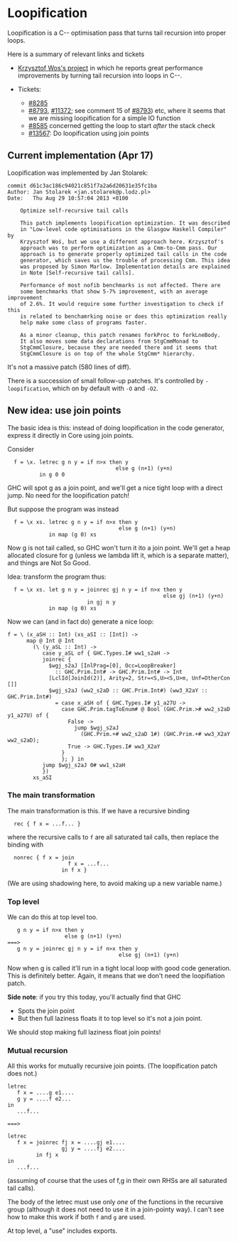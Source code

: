 # Loopification



Loopification is a C-- optimisation pass that turns tail recursion into proper loops.



Here is a summary of relevant links and tickets


- [
  Krzysztof Wos's project](http://research.microsoft.com/en-us/um/people/simonpj/tmp/wos-diss-draft.pdf) in which he reports great performance improvements by turning tail recursion into loops in C--. 

- Tickets:

  - [\#8285](https://gitlab.staging.haskell.org/ghc/ghc/issues/8285)
  - [\#8793](https://gitlab.staging.haskell.org/ghc/ghc/issues/8793), [\#11372](https://gitlab.staging.haskell.org/ghc/ghc/issues/11372); see comment 15 of [\#8793](https://gitlab.staging.haskell.org/ghc/ghc/issues/8793)) etc, where it seems that we are missing loopification for a simple IO function
  - [\#8585](https://gitlab.staging.haskell.org/ghc/ghc/issues/8585) concerned getting the loop to start *after* the stack check
  - [\#13567](https://gitlab.staging.haskell.org/ghc/ghc/issues/13567): Do loopification using join points

## Current implementation (Apr 17)



Loopification was implemented by Jan Stolarek:


```wiki
commit d61c3ac186c94021c851f7a2a6d20631e35fc1ba
Author: Jan Stolarek <jan.stolarek@p.lodz.pl>
Date:   Thu Aug 29 10:57:04 2013 +0100

    Optimize self-recursive tail calls

    This patch implements loopification optimization. It was described
    in "Low-level code optimisations in the Glasgow Haskell Compiler" by
    Krzysztof Woś, but we use a different approach here. Krzysztof's
    approach was to perform optimization as a Cmm-to-Cmm pass. Our
    approach is to generate properly optimized tail calls in the code
    generator, which saves us the trouble of processing Cmm. This idea
    was proposed by Simon Marlow. Implementation details are explained
    in Note [Self-recursive tail calls].

    Performance of most nofib benchmarks is not affected. There are
    some benchmarks that show 5-7% improvement, with an average improvement
    of 2.6%. It would require some further investigation to check if this
    is related to benchamrking noise or does this optimization really
    help make some class of programs faster.

    As a minor cleanup, this patch renames forkProc to forkLneBody.
    It also moves some data declarations from StgCmmMonad to
    StgCmmClosure, because they are needed there and it seems that
    StgCmmClosure is on top of the whole StgCmm* hierarchy.
```


It's not a massive patch (580 lines of diff).



There is a succession of small follow-up patches. It's controlled by `-loopification`, which on by default with `-O` and `-O2`.


## New idea: use join points



The basic idea is this: instead of doing loopification in the
code generator, express it directly in Core using join points.



Consider


```wiki
  f = \x. letrec g n y = if n>x then y
                                  else g (n+1) (y+n)
          in g 0 0
```


GHC will spot g as a join point, and we'll get a nice tight loop with a direct jump.
No need for the loopification patch!



But suppose the program was instead


```wiki
  f = \x xs. letrec g n y = if n>x then y
                                   else g (n+1) (y+n)
             in map (g 0) xs
```


Now g is not tail called, so GHC won't turn it ito a join point.
We'll get a heap allocated closure for g (unless we lambda lift it, which is a separate matter), and things are Not So Good.



Idea: transform the program thus:


```wiki
  f = \x xs. let g n y = joinrec gj n y = if n>x then y
                                                 else gj (n+1) (y+n)
                         in gj n y
             in map (g 0) xs
```


Now we can (and in fact do) generate a nice loop:


```wiki
f = \ (x_aSH :: Int) (xs_aSI :: [Int]) ->
      map @ Int @ Int
        (\ (y_aSL :: Int) ->
           case y_aSL of { GHC.Types.I# ww1_s2aH ->
           joinrec {
             $wgj_s2aJ [InlPrag=[0], Occ=LoopBreaker]
               :: GHC.Prim.Int# -> GHC.Prim.Int# -> Int
             [LclId[JoinId(2)], Arity=2, Str=<S,U><S,U>m, Unf=OtherCon []]
             $wgj_s2aJ (ww2_s2aD :: GHC.Prim.Int#) (ww3_X2aY :: GHC.Prim.Int#)
               = case x_aSH of { GHC.Types.I# y1_a27U ->
                 case GHC.Prim.tagToEnum# @ Bool (GHC.Prim.># ww2_s2aD y1_a27U) of {
                   False ->
                     jump $wgj_s2aJ
                       (GHC.Prim.+# ww2_s2aD 1#) (GHC.Prim.+# ww3_X2aY ww2_s2aD);
                   True -> GHC.Types.I# ww3_X2aY
                 }
                 }; } in
           jump $wgj_s2aJ 0# ww1_s2aH
           })
        xs_aSI
```

### The main transformation



The main transformation is this.  If we have a recursive binding


```wiki
  rec { f x = ...f... }
```


where the recursive calls to `f` are all saturated tail calls, then replace the binding with


```wiki
  nonrec { f x = join
                   f x = ...f...
                 in f x }
```


(We are using shadowing here, to avoid making up a new variable name.)


### Top level



We can do this at top level too.


```wiki
   g n y = if n>x then y
                  else g (n+1) (y+n)
===>
   g n y = joinrec gj n y = if n>x then y
                                   else gj (n+1) (y+n)
```


Now when g is called it'll run in a tight local loop with good code generation.
This is definitely better.  Again, it means that we don't need the loopifiation patch.



**Side note**: if you try this today, you'll actually find that GHC


- Spots the join point
- But then full laziness floats it to top level so it's not a join point.


We should stop making full laziness float join points!


### Mutual recursion



All this works for mutually recursive join points.  (The loopification patch does not.)


```wiki
letrec
   f x = ....g e1....
   g y = ....f e2...
in
   ...f...

===>

letrec
   f x = joinrec fj x = ....gj e1....
                 gj y = ....fj e2....
         in fj x
in
   ...f...
```


(assuming of course that the uses of f,g in their own RHSs
are all saturated tail calls).



The body of the letrec must use only *one* of the functions
in the recursive group (although it does not need to use
it in a join-pointy way).  I can't see how to make this work
if both `f` and `g` are used.



At top level, a "use" includes exports.


